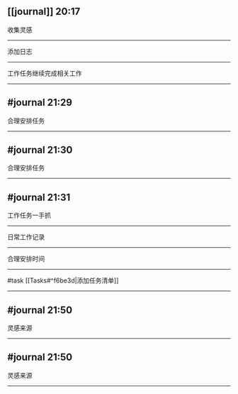 ## [[journal]] 20:17
收集灵感

---

添加日志

---

工作任务继续完成相关工作

---

## #journal 21:29
合理安排任务

---

## #journal 21:30
合理安排任务

---

## #journal 21:31
工作任务一手抓

---

日常工作记录

---

合理安排时间

---

#task [[Tasks#^f6be3d|添加任务清单]]

---

## #journal 21:50
灵感来源

---

## #journal 21:50
灵感来源

---
